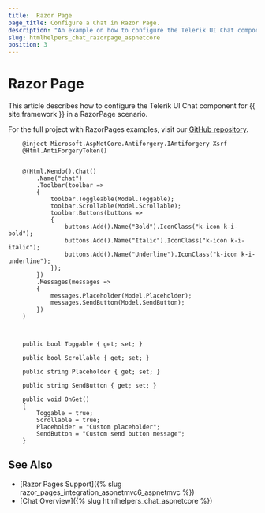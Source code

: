 ```yaml
---
title:  Razor Page
page_title: Configure a Chat in Razor Page.
description: "An example on how to configure the Telerik UI Chat component for {{ site.framework }} in a Razor Page."
slug: htmlhelpers_chat_razorpage_aspnetcore
position: 3
---
```


# Razor Page

This article describes how to configure the Telerik UI Chat component for {{ site.framework }} in a RazorPage scenario.

For the full project with RazorPages examples, visit our [GitHub repository](https://github.com/telerik/ui-for-aspnet-core-examples/tree/master/Telerik.Examples.RazorPages).

```tab-HtmlHelper      
    @inject Microsoft.AspNetCore.Antiforgery.IAntiforgery Xsrf
	@Html.AntiForgeryToken()
	
	
	@(Html.Kendo().Chat()
        .Name("chat")
        .Toolbar(toolbar =>
        {
            toolbar.Toggleable(Model.Toggable);
            toolbar.Scrollable(Model.Scrollable);
            toolbar.Buttons(buttons =>
            {                
                buttons.Add().Name("Bold").IconClass("k-icon k-i-bold");
                buttons.Add().Name("Italic").IconClass("k-icon k-i-italic");
                buttons.Add().Name("Underline").IconClass("k-icon k-i-underline");
            });
        })
        .Messages(messages =>
        {
            messages.Placeholder(Model.Placeholder);
            messages.SendButton(Model.SendButton);
        })        
    )
	
```
```tab-PageModel(cshtml.cs)      
	
	public bool Toggable { get; set; }
	
    public bool Scrollable { get; set; }

    public string Placeholder { get; set; }

    public string SendButton { get; set; }

    public void OnGet()
    {
        Toggable = true;
        Scrollable = true;
        Placeholder = "Custom placeholder";
        SendButton = "Custom send button message";
    }
```

## See Also

* [Razor Pages Support]({% slug razor_pages_integration_aspnetmvc6_aspnetmvc %})
* [Chat Overview]({% slug htmlhelpers_chat_aspnetcore %})

